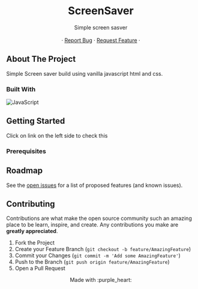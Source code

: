 
<!-- PROJECT LOGO -->
<br />
<p align="center">

   <h1 align="center">ScreenSaver</h1>

  <p align="center">
 Simple screen sasver
<br />
    <br />
    ·
    <a href="https://github.com/tewarig/Js-screensaver/issues">Report Bug</a>
    ·
    <a href="https://github.com/tewarig/Js-screensaver/issues">Request Feature</a>
    ·
    <br />

  </p>
</p>

<!-- TABLE OF CONTENTS -->



<!-- ABOUT THE PROJECT -->


## About The Project


Simple Screen saver build using vanilla javascript html and css. 


### Built With

<p float ="right">


<img alt="JavaScript" src="https://img.shields.io/badge/-JavaScript-F7DF1E?style=flat-square&logo=javascript&logoColor=black">





</p>
<!-- GETTING STARTED -->


## Getting Started
Click on link on the left side to check this
### Prerequisites









 

<!-- ROADMAP -->

## Roadmap

See the [open issues](https://github.com/tewarig/Js-screensaver/issues) for a list of proposed features (and known issues).

<!-- CONTRIBUTING -->

## Contributing

Contributions are what make the open source community such an amazing place to be learn, inspire, and create. Any contributions you make are **greatly appreciated**.

1. Fork the Project
2. Create your Feature Branch (`git checkout -b feature/AmazingFeature`)
3. Commit your Changes (`git commit -m 'Add some AmazingFeature'`)
4. Push to the Branch (`git push origin feature/AmazingFeature`)
5. Open a Pull Request

<!-- CONTACT -->


<p align = "center" >Made with :purple_heart:  </p>
